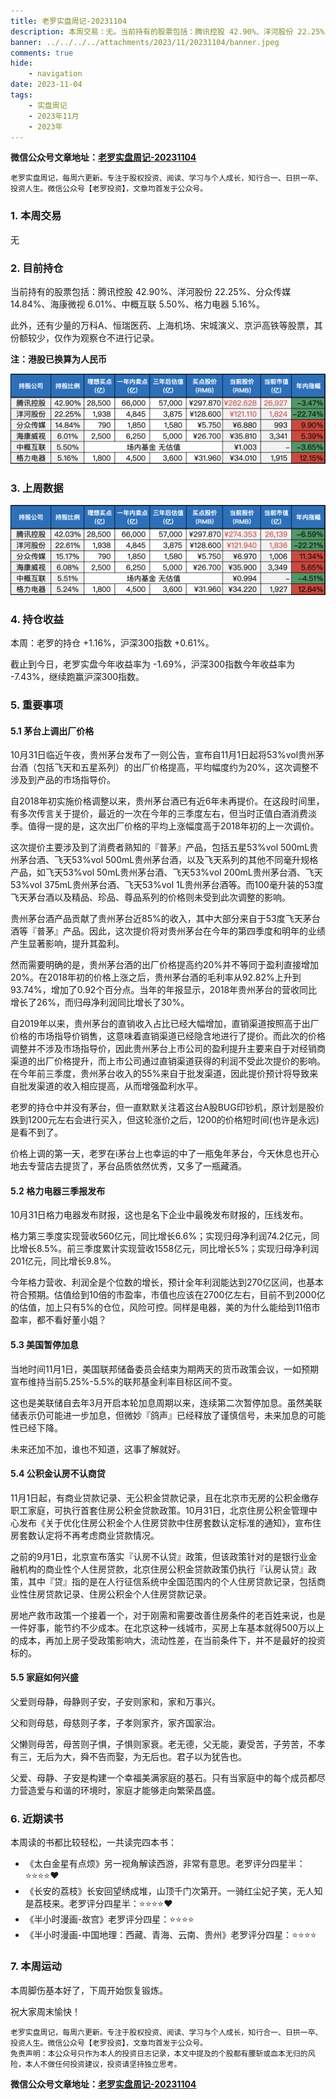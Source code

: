 ```yaml
---
title: 老罗实盘周记-20231104
description: 本周交易：无。当前持有的股票包括：腾讯控股 42.90%、洋河股份 22.25%、分众传媒 14.84%、海康微视 6.01%、中概互联 5.50%、格力电器 5.16%。当前持有的股票包括：腾讯控股 42.90%、洋河股份 22.25%、分众传媒 14.84%、海康微视 6.01%、中概互联 5.50%、格力电器 5.16%。本周：老罗的持仓 +1.16%，沪深300指数 +0.61%。截止到今日，老罗实盘今年收益率为 -1.69%，沪深300指数今年收益率为 -7.43%，继续跑赢沪深300指数。
banner: ../../../../attachments/2023/11/20231104/banner.jpeg
comments: true
hide:
    - navigation
date: 2023-11-04
tags:
    - 实盘周记
    - 2023年11月
    - 2023年
---
```


__微信公众号文章地址：[老罗实盘周记-20231104](https://mp.weixin.qq.com/s/cFDiPc71F7mvisnk_3KkJw)__

```
老罗实盘周记，每周六更新。专注于股权投资、阅读、学习与个人成长，知行合一、日拱一卒、投资人生。微信公众号【老罗投资】，文章均首发于公众号。
```

### 1. 本周交易

无

### 2. 目前持仓

当前持有的股票包括：腾讯控股 42.90%、洋河股份 22.25%、分众传媒 14.84%、海康微视 6.01%、中概互联 5.50%、格力电器 5.16%。

此外，还有少量的万科A、恒瑞医药、上海机场、宋城演义、京沪高铁等股票，其份额较少，仅作为观察仓不进行记录。

**注：港股已换算为人民币**

![目前持仓](../../../attachments/2023/11/20231104/1.png)

### 3. 上周数据

![上周数据](../../../attachments/2023/11/20231104/2.png)

### 4. 持仓收益

本周：老罗的持仓 <span class="red">+1.16%</span>，沪深300指数 <span class="red">+0.61%</span>。

截止到今日，老罗实盘今年收益率为 <span class="green">-1.69%</span>，沪深300指数今年收益率为 <span class="green">-7.43%</span>，继续跑赢沪深300指数。

### 5. 重要事项

#### 5.1 茅台上调出厂价格

10月31日临近午夜，贵州茅台发布了一则公告，宣布自11月1日起将53%vol贵州茅台酒（包括飞天和五星系列）的出厂价格提高，平均幅度约为20%，这次调整不涉及到产品的市场指导价。

自2018年初实施价格调整以来，贵州茅台酒已有近6年未再提价。在这段时间里，有多次传言关于提价，最近的一次在今年的三季度左右，但当时正值白酒消费淡季。值得一提的是，这次出厂价格的平均上涨幅度高于2018年初的上一次调价。

这次提价主要涉及到了消费者熟知的『普茅』产品，包括五星53%vol 500mL贵州茅台酒、飞天53%vol 500mL贵州茅台酒，以及飞天系列的其他不同毫升规格产品，如飞天53%vol 50mL贵州茅台酒、飞天53%vol 200mL贵州茅台酒、飞天53%vol 375mL贵州茅台酒、飞天53%vol 1L贵州茅台酒等。而100毫升装的53度飞天茅台酒以及精品、珍品、尊品系列的价格则未受到此次调整的影响。

贵州茅台酒产品贡献了贵州茅台近85%的收入，其中大部分来自于53度飞天茅台酒等『普茅』产品。因此，这次提价将对贵州茅台在今年的第四季度和明年的业绩产生显著影响，提升其盈利。

然而需要明确的是，贵州茅台酒的出厂价格提高约20%并不等同于盈利直接增加20%。在2018年初的价格上涨之后，贵州茅台酒的毛利率从92.82%上升到93.74%，增加了0.92个百分点。当年的年报显示，2018年贵州茅台的营收同比增长了26%，而归母净利润同比增长了30%。

自2019年以来，贵州茅台的直销收入占比已经大幅增加，直销渠道按照高于出厂价格的市场指导价销售，这意味着直销渠道已经隐含地进行了提价。而此次的价格调整并不涉及市场指导价，因此贵州茅台上市公司的盈利提升主要来自于对经销商渠道的出厂价格提升，而上市公司通过直销渠道获得的利润不受此次提价的影响。在今年前三季度，贵州茅台收入的55%来自于批发渠道，因此提价预计将导致来自批发渠道的收入相应提高，从而增强盈利水平。

老罗的持仓中并没有茅台，但一直默默关注着这台A股BUG印钞机，原计划是股价跌到1200元左右会进行买入，但这轮涨价之后，1200的价格短时间(也许是永远)是看不到了。

价格上调的第一天，老罗在i茅台上也幸运的中了一瓶兔年茅台，今天休息也开心地去专营店去提货了，茅台品质依然优秀，又多了一瓶藏酒。

#### 5.2 格力电器三季报发布

10月31日格力电器发布财报，这也是名下企业中最晚发布财报的，压线发布。

格力第三季度实现营收560亿元，同比增长6.6%；实现归母净利润74.2亿元，同比增长8.5%。前三季度累计实现营收1558亿元，同比增长5%；实现归母净利润201亿元，同比增长9.8%。

今年格力营收、利润全是个位数的增长，预计全年利润能达到270亿区间，也基本符合预期。估值给到10倍的市盈率，市值也应该在2700亿左右，目前不到2000亿的估值，加上只有5%的仓位，风险可控。同样是电器，美的为什么能给到11倍市盈率，都不看好董小姐？

#### 5.3 美国暂停加息

当地时间11月1日，美国联邦储备委员会结束为期两天的货币政策会议，一如预期宣布维持当前5.25%-5.5%的联邦基金利率目标区间不变。

这也是美联储自去年3月开启本轮加息周期以来，连续第二次暂停加息。虽然美联储表示仍可能进一步加息，但微妙『鸽声』已经释放了谨慎信号，未来加息的可能性已经下降。

未来还加不加，谁也不知道，这事了解就好。

#### 5.4 公积金认房不认商贷

11月1日起，有商业贷款记录、无公积金贷款记录，且在北京市无房的公积金缴存职工家庭，可执行首套住房公积金贷款政策。10月31日，北京住房公积金管理中心发布《关于优化住房公积金个人住房贷款中住房套数认定标准的通知》，宣布住房套数认定将不再考虑商业贷款情况。

之前的9月1日，北京宣布落实『认房不认贷』政策，但该政策针对的是银行业金融机构的商业性个人住房贷款，北京住房公积金贷款政策仍执行『认房认贷』政策，其中『贷』指的是在人行征信系统中全国范围内的个人住房贷款记录，包括商业性住房贷款记录、住房公积金个人住房贷款记录。

房地产救市政策一个接着一个，对于刚需和需要改善住房条件的老百姓来说，也是一件好事，能节约不少成本。在北京这种一线城市，买房上车基本就得500万以上的成本，再加上房子受政策影响大，流动性差，在当前条件下，并不是最好的投资标的。

#### 5.5 家庭如何兴盛

父爱则母静，母静则子安，子安则家和，家和万事兴。 

父和则母慈，母慈则子孝，子孝则家齐，家齐国家治。

父懒则母苦，母苦则子惧，子惧则家衰。老无德，父无能，妻受苦，子劳苦，不孝有三，无后为大，舜不告而娶，为无后也。君子以为犹告也。

父爱、母静、子安是构建一个幸福美满家庭的基石。只有当家庭中的每个成员都尽力营造爱与和谐的环境时，家庭才能够走向繁荣昌盛。

### 6. 近期读书

本周读的书都比较轻松，一共读完四本书：

+ 《太白金星有点烦》另一视角解读西游，非常有意思。老罗评分四星半：⭐️⭐⭐⭐❤️
+ 《长安的荔枝》长安回望绣成堆，山顶千门次第开。一骑红尘妃子笑，无人知是荔枝来。老罗评分四星半：⭐️⭐⭐⭐❤️
+ 《半小时漫画-故宫》老罗评分四星：⭐️⭐⭐⭐
+ 《半小时漫画-中国地理：西藏、青海、云南、贵州》老罗评分四星：⭐️⭐⭐⭐

### 7. 本周运动

本周脚伤基本好了，下周开始恢复锻炼。

祝大家周末愉快！

```
老罗实盘周记，每周六更新。专注于股权投资、阅读、学习与个人成长，知行合一、日拱一卒、投资人生。微信公众号【老罗投资】，文章均首发于公众号。
免责声明：本公众号只作为本人的投资日志记录，本文中提及的个股都有腰斩或血本无归的风险，本人不做任何投资建议，投资请坚持独立思考。
```

__微信公众号文章地址：[老罗实盘周记-20231104](https://mp.weixin.qq.com/s/cFDiPc71F7mvisnk_3KkJw)__